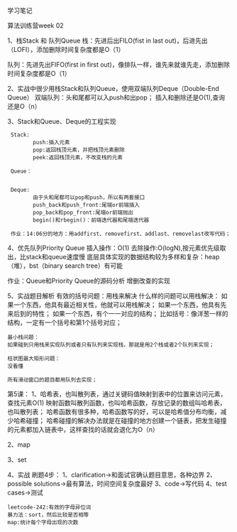 学习笔记

算法训练营week 02

1、栈Stack 和 队列Queue
  栈：先进后出FILO(fist in last out)，后进先出（LOFI），添加删除时间复杂度都是O（1）
  
  队列：先进先出FIFO(first in first out)，像排队一样，谁先来就谁先走，添加删除时间复杂度都是O（1）
  
  
2、实战中很少用栈Stack和队列Queue，使用双端队列Deque（Double-End Queue）
   双端队列：头和尾都可以入push和出pop；
   插入和删除还是O(1),查询还是O（n）


3、Stack和Queue、Deque的工程实现

	 Stack:
	 		push:插入元素
	 		pop:返回栈顶元素，并把栈顶元素删除
	 		peek:返回栈顶元素，不改变栈的元素
	    
	 Queue：
	 
	 
	 Deque:
			由于头和尾都可以pop和push，所以有两套接口
			push_back和push_front:尾端or前端插入
			pop_back和pop_front:尾端or前端抛出
			begin()和rbegin()：前端迭代器和尾端迭代器
			
	 作业：14:06分的地方：用addfirst、removefirst、addlast、removelast改写代码；
	 
4、优先队列Priority Queue
		插入操作：O(1)
		去除操作:O(logN),按元素优先级取出，比stack和queue速度慢
		底层具体实现的数据结构较为多样和复杂：heap（堆），bst（binary search tree）有可能


   作业：Queue和Priority Queue的源码分析
   增删改查的实现
   
   
5、实战题目解析
    有效的括号问题：用栈来解决
    什么样的问题可以用栈解决：
    如果一个东西，他具有最近相关性，他就可以用栈解决；
    如果一个东西，他具有先来后到的特性；
    如果一个东西，有个一一对应的结构；
    比如括号：像洋葱一样的结构，一定有一个括号和第1个括号对应；
    
    最小栈问题：
    如果碰到只用栈来实现队列或者只有队列来实现栈，那就是用2个栈或者2个队列来实现；
    
    柱状图最大矩形问题：
    没看懂
    
    所有滑动窗口的题目都用队列去实现；
    
    
 
 
 
 
第5课：
1、哈希表，也叫散列表，通过关键码值映射到表中的位置来访问元素，查找元素O(1)
   映射函数叫散列函数，也叫哈希函数，存放记录的数组叫哈希表，也叫散列表；
   哈希函数有很多种，哈希函数写的好，可以是哈希值分布均衡，减少哈希碰撞；
   哈希碰撞的解决办法就是在碰撞的地方创建一个链表，把发生碰撞的元素都加入链表中，这样查找的话就会退化为O（n）
   
2、map
		
3、set
    
4、实战
    刷题4步：
    1、clarification->和面试官确认题目意思，各种边界
    2、possible solutions->最有算法，时间空间复杂度最好
    3、code->写代码
    4、test cases->测试
    
    leetcode-242:有效的字母异位词
    暴力法：sort，然后比较是否相等
    map:统计每个字母出现的次数

